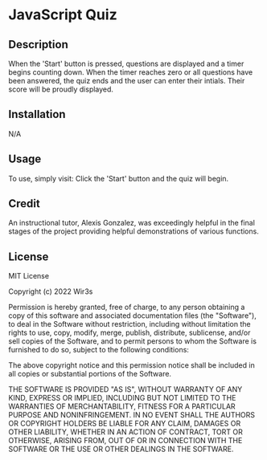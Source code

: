 # JavaScript Quiz

## Description

When the 'Start' button is pressed, questions are displayed and a timer begins counting down. When the timer reaches zero or all questions have been answered, the quiz ends and the user can enter their intials. Their score will be proudly displayed.

## Installation

N/A

## Usage

To use, simply visit:
Click the 'Start' button and the quiz will begin.

## Credit

An instructional tutor, Alexis Gonzalez, was exceedingly helpful in the final stages of the project providing helpful demonstrations of various functions.

## License

MIT License

Copyright (c) 2022 Wir3s

Permission is hereby granted, free of charge, to any person obtaining a copy
of this software and associated documentation files (the "Software"), to deal
in the Software without restriction, including without limitation the rights
to use, copy, modify, merge, publish, distribute, sublicense, and/or sell
copies of the Software, and to permit persons to whom the Software is
furnished to do so, subject to the following conditions:

The above copyright notice and this permission notice shall be included in all
copies or substantial portions of the Software.

THE SOFTWARE IS PROVIDED "AS IS", WITHOUT WARRANTY OF ANY KIND, EXPRESS OR
IMPLIED, INCLUDING BUT NOT LIMITED TO THE WARRANTIES OF MERCHANTABILITY,
FITNESS FOR A PARTICULAR PURPOSE AND NONINFRINGEMENT. IN NO EVENT SHALL THE
AUTHORS OR COPYRIGHT HOLDERS BE LIABLE FOR ANY CLAIM, DAMAGES OR OTHER
LIABILITY, WHETHER IN AN ACTION OF CONTRACT, TORT OR OTHERWISE, ARISING FROM,
OUT OF OR IN CONNECTION WITH THE SOFTWARE OR THE USE OR OTHER DEALINGS IN THE
SOFTWARE.
